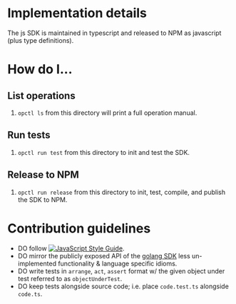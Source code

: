 # Implementation details
The js SDK is maintained in typescript and released to NPM as javascript (plus type definitions).


# How do I...

## List operations
1. `opctl ls` from this directory will print a full operation manual.

## Run tests
1. `opctl run test` from this directory to init and test the SDK.

## Release to NPM
1. `opctl run release` from this directory to init, test, compile, and publish the SDK to NPM.


# Contribution guidelines
- DO follow [![JavaScript Style Guide](https://img.shields.io/badge/code_style-standard-brightgreen.svg)](https://standardjs.com).
- DO mirror the publicly exposed API of the [golang SDK](../go/README.md) less un-implemented functionality & language specific idioms. 
- DO write tests in `arrange`, `act`, `assert` format w/ the given object under test referred to as `objectUnderTest`.
- DO keep tests alongside source code; i.e. place `code.test.ts` alongside `code.ts`.
